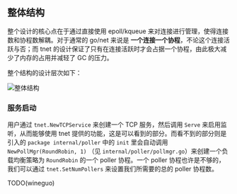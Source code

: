 ## 整体结构

整个设计的核心点在于通过直接使用 epoll/kqueue 来对连接进行管理，使得连接数和协程数解耦。对于通常的 go/net 来说是 __一个连接一个协程__，不论这个连接活跃与否；而 tnet 的设计保证了只有在连接活跃时才会占据一个协程，由此极大减少了内存的占用并减轻了 GC 的压力。

整个结构的设计层次如下：

![整体结构](./pics/overview_cn.png)

### 服务启动

用户通过 `tnet.NewTCPService` 来创建一个 TCP 服务，然后调用 `Serve` 来启用监听，从而能够使用 tnet 提供的功能，这是可以看到的部分。而看不到的部分则是引入的 `package internal/poller` 中的 `init` 里会自动调用 `NewPollMgr(RoundRobin, 1)` （见 `internal/poller/pollmgr.go`）来创建一个负载均衡策略为 `RoundRobin` 的一个 poller 协程。一个 poller 协程也许是不够的，我们可以通过 `tnet.SetNumPollers` 来设置我们所需要的总的 poller 协程数。

TODO(wineguo)
